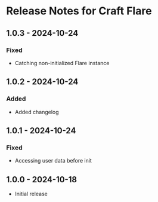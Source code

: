 # Release Notes for Craft Flare

## 1.0.3 - 2024-10-24
### Fixed
- Catching non-initialized Flare instance 

## 1.0.2 - 2024-10-24
### Added
- Added changelog

## 1.0.1 - 2024-10-24
### Fixed
- Accessing user data before init

## 1.0.0 - 2024-10-18
- Initial release
